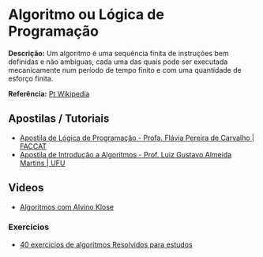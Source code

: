 # Algoritmo ou Lógica de Programação

**Descrição:** Um algoritmo é uma sequência finita de instruções bem definidas e não ambíguas, cada uma das quais pode ser executada mecanicamente num período de tempo finito e com uma quantidade de esforço finita.

**Referência:** [Pt Wikipedia](http://pt.wikipedia.org/wiki/Algoritmo)

## Apostilas / Tutoriais

- [Apostila de Lógica de Programação - Profa. Flávia Pereira de Carvalho | FACCAT](https://fit.faccat.br/~fpereira/apostilas/apostila_algoritmos_mar2007.pdf)
- [Apostila de Introdução a Algoritmos - Prof. Luiz Gustavo Almeida Martins | UFU](http://www.facom.ufu.br/~gustavo/IC/Programacao/Apostila_Algoritmos.pdf)

## Videos

- [Algoritmos com Alvino Klose](https://www.youtube.com/watch?v=3hv5_hWPIeo)

### Exercicios

- [40 exercicios de algoritmos Resolvidos para estudos](http://algoritmizando.com/desenvolvimento/40-exercicios-de-algoritmos-resolvidos-para-estudo/)
